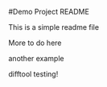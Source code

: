 #Demo Project README

This is a simple readme file

More to do here

another example

difftool testing!